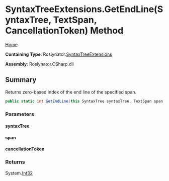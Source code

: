 <a name="_top"></a>

# SyntaxTreeExtensions\.GetEndLine\(SyntaxTree, TextSpan, CancellationToken\) Method

[Home](../../../README.md#_top)

**Containing Type**: Roslynator\.[SyntaxTreeExtensions](../README.md#_top)

**Assembly**: Roslynator\.CSharp\.dll

## Summary

Returns zero\-based index of the end line of the specified span\.

```csharp
public static int GetEndLine(this SyntaxTree syntaxTree, TextSpan span, CancellationToken cancellationToken = default(CancellationToken))
```

### Parameters

#### syntaxTree

#### span

#### cancellationToken

### Returns

System\.[Int32](https://docs.microsoft.com/en-us/dotnet/api/system.int32)

